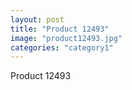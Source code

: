 ```yaml
---
layout: post
title: "Product 12493"
image: "product12493.jpg"
categories: "category1"
---
```

Product 12493
